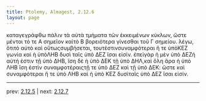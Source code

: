 ```yaml
---
title: Ptolemy, Almagest, 2.12.6
layout: page
---
```


καταγεγράφθω πάλιν τὰ αὐτὰ τμήματα τῶν ἐκκειμένων κύκλων, ὥστε μέντοι τό τε Α σημεῖον καὶτὸ Β βορειότερα γίνεσθαι τοῦ Γ σημείου. λέγω, ὅτιτὸ αὐτὸ καὶ οὕτωςσυμβήσεται, τουτέστινσυναμφότεραι ἥ τε ὑπὸΚΕΖ γωνία καὶ ἡ ὑπὸΛΗΒ δυσὶ ταῖς ὑπὸ ΔΕΖ ἴσαι εἰσίν. ἐπεὶγὰρ ἡ μὲν ὑπὸ ΔΕΖἡ αὐτή ἐστιν τῇ ὑπὸ ΔΗΒ, ἴση δὲ ἡ ὑπὸ ΔΕΚ τῇ ὑπὸ ΔΗΛ,καὶ ὅλη ἄρα ἡ ὑπὸ ΛΗΒ ἴση ἐστὶν συναμφοτέραιςτῇ τε ὑπὸ ΔΕΖ καὶ τῇ ὑπὸ ΔΕΚ: ὥστε καὶ συναμφότεραι ἥ τε ὑπὸ ΛΗΒ καὶ ἡ ὑπὸ ΚΕΖ δυσὶταῖς ὑπὸ ΔΕΖ ἴσαι εἰσίν.

---

prev: [2.12.5](../2.12.5/) | next: [2.12.7](../2.12.7/)

